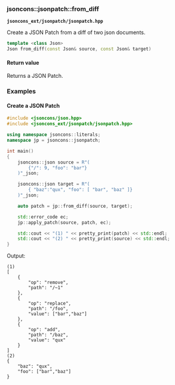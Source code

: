 ### jsoncons::jsonpatch::from_diff

__`jsoncons_ext/jsonpatch/jsonpatch.hpp`__

Create a JSON Patch from a diff of two json documents.

```c++
template <class Json>
Json from_diff(const Json& source, const Json& target)
```

#### Return value

Returns a JSON Patch.  

### Examples

#### Create a JSON Patch

```c++
#include <jsoncons/json.hpp>
#include <jsoncons_ext/jsonpatch/jsonpatch.hpp>

using namespace jsoncons::literals;
namespace jp = jsoncons::jsonpatch;

int main()
{
    jsoncons::json source = R"(
        {"/": 9, "foo": "bar"}
    )"_json;

    jsoncons::json target = R"(
        { "baz":"qux", "foo": [ "bar", "baz" ]}
    )"_json;

    auto patch = jp::from_diff(source, target);

    std::error_code ec;
    jp::apply_patch(source, patch, ec);

    std::cout << "(1) " << pretty_print(patch) << std::endl;
    std::cout << "(2) " << pretty_print(source) << std::endl;
}
```
Output:
```
(1) 
[
    {
        "op": "remove",
        "path": "/~1"
    },
    {
        "op": "replace",
        "path": "/foo",
        "value": ["bar","baz"]
    },
    {
        "op": "add",
        "path": "/baz",
        "value": "qux"
    }
]
(2) 
{
    "baz": "qux",
    "foo": ["bar","baz"]
}
```

